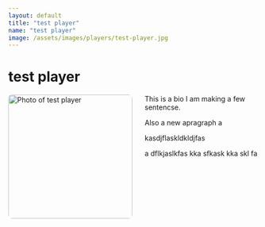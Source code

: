 ```yaml
---
layout: default
title: "test player"
name: "test player"
image: /assets/images/players/test-player.jpg
---
```


<h1>test player</h1>

<div class="content-card">
    <img src="{{ page.image | relative_url }}" alt="Photo of test player" style="width: 250px; height: auto; float: left; margin-right: 25px; margin-bottom: 10px; border-radius: 8px;">
    <p>This is a bio I am making a few sentencse.</p><p></p><p>Also a new apragraph a</p><p></p><p>kasdjflaskldkldjfas</p><p>a dflkjaslkfas kka sfkask kka skl fa</p>
    <div style="clear: both;"></div>
</div>
